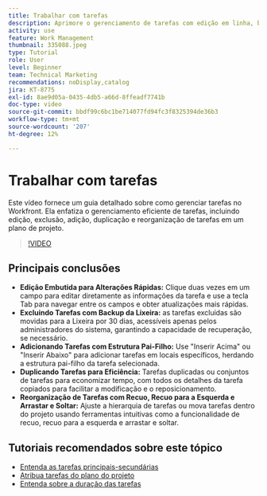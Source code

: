 ```yaml
---
title: Trabalhar com tarefas
description: Aprimore o gerenciamento de tarefas com edição em linha, backups da Lixeira para tarefas excluídas, adições de estruturas pai-filho, duplicação de tarefas e ferramentas de reorganização intuitivas como arrastar e soltar no Workfront.
activity: use
feature: Work Management
thumbnail: 335088.jpeg
type: Tutorial
role: User
level: Beginner
team: Technical Marketing
recommendations: noDisplay,catalog
jira: KT-8775
exl-id: 8ae9d05a-0435-4db5-a66d-8ffeadf7741b
doc-type: video
source-git-commit: bbdf99c6bc1be714077fd94fc3f8325394de36b3
workflow-type: tm+mt
source-wordcount: '207'
ht-degree: 12%

---
```


# Trabalhar com tarefas

Este vídeo fornece um guia detalhado sobre como gerenciar tarefas no Workfront. Ela enfatiza o gerenciamento eficiente de tarefas, incluindo edição, exclusão, adição, duplicação e reorganização de tarefas em um plano de projeto.

>[!VIDEO](https://video.tv.adobe.com/v/335088/?quality=12&learn=on&enablevpops=1)

## Principais conclusões

* **Edição Embutida para Alterações Rápidas:** Clique duas vezes em um campo para editar diretamente as informações da tarefa e use a tecla Tab para navegar entre os campos e obter atualizações mais rápidas. &#x200B;
* **Excluindo Tarefas com Backup da Lixeira:** as tarefas excluídas são movidas para a Lixeira por 30 dias, acessíveis apenas pelos administradores do sistema, garantindo a capacidade de recuperação, se necessário. &#x200B;
* **Adicionando Tarefas com Estrutura Pai-Filho:** Use &quot;Inserir Acima&quot; ou &quot;Inserir Abaixo&quot; para adicionar tarefas em locais específicos, herdando a estrutura pai-filho da tarefa selecionada. &#x200B;
* **Duplicando Tarefas para Eficiência:** Tarefas duplicadas ou conjuntos de tarefas para economizar tempo, com todos os detalhes da tarefa copiados para facilitar a modificação e o reposicionamento. &#x200B;
* **Reorganização de Tarefas com Recuo, Recuo para a Esquerda e Arrastar e Soltar:** Ajuste a hierarquia de tarefas ou mova tarefas dentro do projeto usando ferramentas intuitivas como a funcionalidade de recuo, recuo para a esquerda e arrastar e soltar. &#x200B;

## Tutoriais recomendados sobre este tópico

* [Entenda as tarefas principais-secundárias](/help/manage-work/tasks/understand-parent-child-tasks.md)
* [Atribua tarefas do plano do projeto](/help/manage-work/tasks/assign-tasks-from-the-project-plan.md)
* [Entenda sobre a duração das tarefas](/help/manage-work/tasks/understand-task-durations.md)
